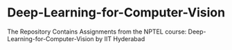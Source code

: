 # Deep-Learning-for-Computer-Vision
The Repository Contains Assignments from the NPTEL course: Deep-Learning-for-Computer-Vision by IIT Hyderabad
